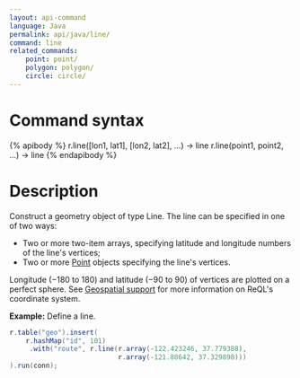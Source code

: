 ```yaml
---
layout: api-command
language: Java
permalink: api/java/line/
command: line
related_commands:
    point: point/
    polygon: polygon/
    circle: circle/
---
```

# Command syntax #

{% apibody %}
r.line([lon1, lat1], [lon2, lat2], ...) &rarr; line
r.line(point1, point2, ...) &rarr; line
{% endapibody %}

# Description #

Construct a geometry object of type Line. The line can be specified in one of two ways:

* Two or more two-item arrays, specifying latitude and longitude numbers of the line's vertices;
* Two or more [Point](/api/java/point) objects specifying the line's vertices.

<!-- break -->

Longitude (&minus;180 to 180) and latitude (&minus;90 to 90) of vertices are plotted on a perfect sphere. See [Geospatial support](/docs/geo-support/) for more information on ReQL's coordinate system.

__Example:__ Define a line.

```java
r.table("geo").insert(
    r.hashMap("id", 101)
     .with("route", r.line(r.array(-122.423246, 37.779388),
                           r.array(-121.88642, 37.329898)))
).run(conn);
```
